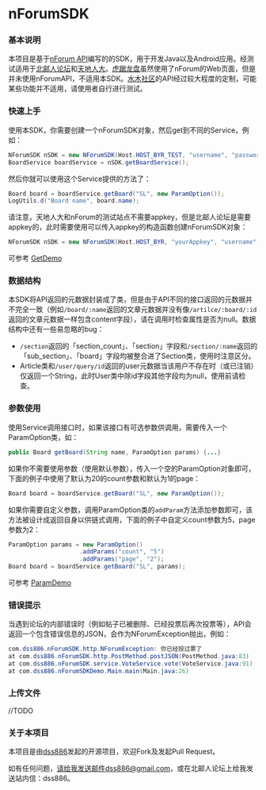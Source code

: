 nForumSDK
=========

### 基本说明

本项目是基于[nForum API][1]编写的的SDK，用于开发Java以及Android应用。经测试适用于[北邮人论坛][2]和[天地人大][3]。[虎踞龙盘][4]虽然使用了nForum的Web页面，但是并未使用nForumAPI，不适用本SDK。[水木社区][5]的API经过较大程度的定制，可能某些功能并不适用，请使用者自行进行测试。

### 快速上手

使用本SDK，你需要创建一个nForumSDK对象，然后get到不同的Service，例如：

```java
NForumSDK nSDK = new NForumSDK(Host.HOST_BYR_TEST, "username", "password");
BoardService boardService = nSDK.getBoardService();
```

然后你就可以使用这个Service提供的方法了：

```java
Board board = boardService.getBoard("SL", new ParamOption());
LogUtils.d("Board name", board.name);
```

请注意，天地人大和nForum的测试站点不需要appkey，但是北邮人论坛是需要appkey的，此时需要使用可以传入appkey的构造函数创建nForumSDK对象：

```java
NForumSDK nSDK = new NForumSDK(Host.HOST_BYR, "yourAppkey", "username", "password");
```

可参考 [GetDemo][7]

### 数据结构

本SDK将API返回的元数据封装成了类，但是由于API不同的接口返回的元数据并不完全一致（例如`/board/:name`返回的文章元数据并没有像`/artilce/:board/:id`返回的文章元数据一样包含content字段），请在调用时检查属性是否为null。数据结构中还有一些易忽略的bug：

+ `/section`返回的「section_count」、「section」字段和`/section/:name`返回的「sub_section」、「board」字段均被整合进了Section类，使用时注意区分。
+ Article类和`/user/query/id`返回的user元数据当该用户不存在时（或已注销）仅返回一个String，此时User类中除id字段其他字段均为null，使用前请检查。

### 参数使用

使用Service调用接口时，如果该接口有可选参数供调用，需要传入一个ParamOption类，如：

```java
public Board getBoard(String name, ParamOption params) {...}
```

如果你不需要使用参数（使用默认参数），传入一个空的ParamOption对象即可，下面的例子中使用了默认为20的count参数和默认为1的page：

```java
Board board = boardService.getBoard("SL", new ParamOption());
```

如果你需要自定义参数，调用ParamOption类的`addParam`方法添加参数即可，该方法被设计成返回自身以供链式调用，下面的例子中自定义count参数为5，page参数为2：

```java
ParamOption params = new ParamOption()
                    .addParams("count", "5")
                    .addParams("page", "2");
Board board = boardService.getBoard("SL", params);
```

可参考 [ParamDemo][8]

### 错误提示

当遇到论坛的内部错误时（例如帖子已被删除、已经投票后再次投票等），API会返回一个包含错误信息的JSON，会作为NForumException抛出，例如：

```java
com.dss886.nForumSDK.http.NForumException: 你已经投过票了
at com.dss886.nForumSDK.http.PostMethod.postJSON(PostMethod.java:83)
at com.dss886.nForumSDK.service.VoteService.vote(VoteService.java:91)
at com.dss886.nForumSDKDemo.Main.main(Main.java:26)
```

### 上传文件

//TODO

### 关于本项目

本项目是由[dss886][6]发起的开源项目，欢迎Fork及发起Pull Request。

如有任何问题，请给我发送邮件dss886@gmail.com，或在北邮人论坛上给我发送站内信：dss886。

[1]:https://github.com/xw2423/nForum/wiki/nForum-API
[2]:http://bbs.byr.cn/
[3]:http://www.tdrd.org/
[4]:http://bbs.seu.edu.cn/
[5]:http://www.newsmth.net/
[6]:http://www.dss886.com/
[7]:https://github.com/dss886/nForumSDK/blob/master/src/com/dss886/nForumSDKDemo/GetDemo.java
[8]:https://github.com/dss886/nForumSDK/blob/master/src/com/dss886/nForumSDKDemo/ParamDemo.java
